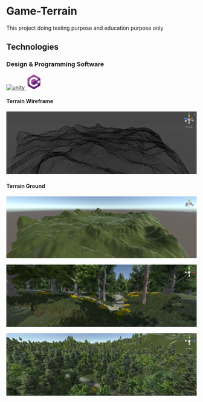 # Game-Terrain
This project doing testing purpose and education purpose only

## Technologies
### Design & Programming Software
 <a href="https://unity.com/" target="_blank" rel="noreferrer"> <img src="https://www.vectorlogo.zone/logos/unity3d/unity3d-icon.svg" alt="unity" width="40" height="40"/> </a>
 <a href="https://www.w3schools.com/cs/" target="_blank" rel="noreferrer"> <img src="https://raw.githubusercontent.com/devicons/devicon/master/icons/csharp/csharp-original.svg" alt="csharp" width="40" height="40"/> </a>

#### Terrain Wireframe 
<p align="left"> <img src="Sample/Terrain Wireframe.png" alt="unity" /> </p>

#### Terrain Ground
<p align="left"> <img src="Sample/Terrain.png" alt="unity" /> </p>
<p align="left"> <img src="Sample/Terrain1.png" alt="unity" /> </p>
<p align="left"> <img src="Sample/Terrain2.png" alt="unity" /> </p>
